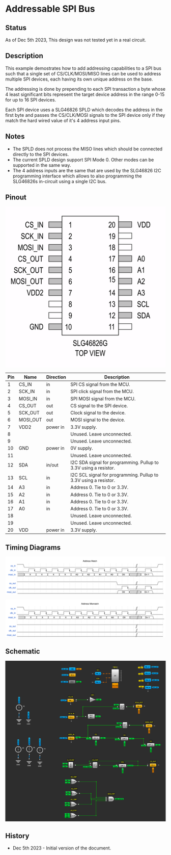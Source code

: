 # Addressable SPI Bus

## Status

As of Dec 5th 2023, This design was not tested yet in a real circuit.


## Description
This example demostrates how to add addressing capabilities to a SPI bus such that a single set of CS/CLK/MOSI/MISO lines can be used to address multiple SPI devices, each having its own unique address on the base.

The addressing is done by prepending to each SPI transaction a byte whose 4 least significant bits represent the target device address in the range 0-15 for up to 16 SPI devices. 

Each SPI device uses a SLG46826 SPLD which decodes the address in the first byte and passes the CS/CLK/MOSI signals to the SPI device only if they match the hard wired value of it's 4 address input pins. 

## Notes

* The SPLD does not process the MISO lines which should be connected directly to the SPI devices.
* The current SPLD design support SPI Mode 0. Other modes can be supported in the same way.
* The 4 address inputs are the same that are used by the SLG46826 I2C programming interface which allows to also programming the SLG46826s in-circuit using a single I2C bus.

## Pinout

![Pinout](./pinout.png "a title")

| Pin | Name         | Direction     | Description |
|---|-----------|-----------|------------|
| 1 |CS_IN | in      | SPI CS signal from the MCU.        |
| 2 |SCK_IN | in      | SPI click signal from the MCU.        |
| 3 |MOSI_IN | in      | SPI MOSI signal from the MCU.        |
| 4 |CS_OUT | out     | CS signal to the SPI device.        |
| 5 |SCK_OUT | out     | Clock signal to the device.        |
| 6 |MOSI_OUT | out      | MOSI signal to the device.        |
| 7 |VDD2 | power in     | 3.3V supply.        |
| 8 | |       | Unused. Leave unconnected.        |
| 9 | |       | Unused. Leave unconnected.        |
| 10 |GND | power in      | 0V supply.        |
| 11 | |       | Unused. Leave unconnected.        |
| 12 |SDA | in/out      | I2C SDA signal for programming. Pullup to 3.3V using a resistor.        |
| 13 |SCL | in      | I2C SCL signal for programming. Pullup to 3.3V using a resistor.       |
| 14 |A3 | in     | Address 0. Tie to 0 or 3.3V.       |
| 15 |A2 | in      | Address 0. Tie to 0 or 3.3V.         |
| 16 |A1 | in      | Address 0. Tie to 0 or 3.3V.        |
| 17 |A0 | in      | Address 0. Tie to 0 or 3.3V.         |
| 18 | |       | Unused. Leave unconnected.        |
| 19 | |       | Unused. Leave unconnected.        |
| 20 |VDD | power in     | 3.3V supply.        |


## Timing Diagrams

![Match](./timing_diag_address_match.svg "a title")

![Match](./timing_diag_address_mismatch.svg "a title")

## Schematic

![Match](./schematic.png "a title")


## History
* Dec 5th 2023 - Initial version of the document. 